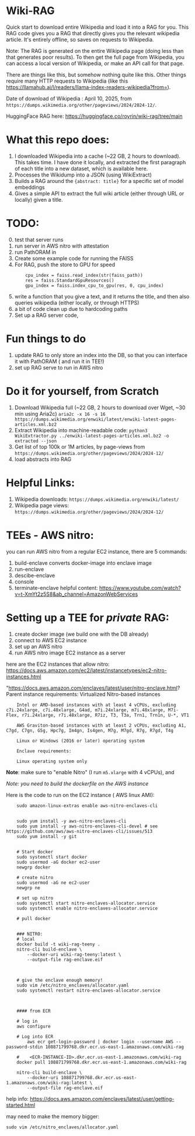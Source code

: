 # Wiki-RAG

Quick start to download entire Wikipedia and load it into a RAG for you. This RAG code gives you a RAG that directly gives you the relevant wikipedia article. It's entirely offline, so saves on requests to Wikipedia. 

Note: The RAG is generated on the entire Wikipedia page (doing less than that generates poor results). To then get the full page from Wikipedia, you can access a local version of Wikipedia, or make an API call for that page.

There are things like this, but somehow nothing quite like this. Other things require many HTTP requests to Wikipedia (like this https://llamahub.ai/l/readers/llama-index-readers-wikipedia?from=).

Date of download of Wikipedia : April 10, 2025, from `https://dumps.wikimedia.org/other/pageviews/2024/2024-12/`.

HuggingFace RAG here: https://huggingface.co/royrin/wiki-rag/tree/main

# What this repo does:

1. I downloaded Wikipedia into a cache (~22 GB, 2 hours to download). This takes time. I have done it locally, and extracted the first paragraph of each title into a new dataset, which is available here. 
2. Processes the Wikidump into a JSON (using WikiExtract)
3. Builds a RAG around the `{abstract: title}` for a specific set of model embeddings
4. Gives a simple API to extract the full wiki article (either through URL or locally) given a title.


# TODO:
0. test that server runs
1. run server in AWS nitro with attestation
2. run PathORAM in 
1. Create some example code for running the FAISS
2. For RAG, push the store to GPU for speed
    ```
        cpu_index = faiss.read_index(str(faiss_path))
        res = faiss.StandardGpuResources()
        gpu_index = faiss.index_cpu_to_gpu(res, 0, cpu_index)
    ```
3. write a function that you give a text, and it returns the title, and then also queries wikipedia (either locally, or through HTTPS)
4. a bit of code clean up due to hardcoding paths
5. Set up a RAG server code,

# Fun things to do
1. update RAG to only store an index into the DB, so that you can interface it with PathORAM ( and run it in TEE!)
2. set up RAG serve to run in AWS nitro


# Do it for yourself, from Scratch
1. Download Wikipedia full (~22 GB, 2 hours to download over Wget, ~30 min using Aria2c)
    `aria2c -x 16 -s 16 https://dumps.wikimedia.org/enwiki/latest/enwiki-latest-pages-articles.xml.bz2`
2. Extract Wikipedia into machine-readable code:
    `python3 WikiExtractor.py ../enwiki-latest-pages-articles.xml.bz2 -o extracted --json`
3. Get list of top 100k or 1M articles, by page-views from
    `https://dumps.wikimedia.org/other/pageviews/2024/2024-12/`
4. load abstracts into RAG




# Helpful Links:
1. Wikipedia downloads: `https://dumps.wikimedia.org/enwiki/latest/`
2. Wikipedia page views: `https://dumps.wikimedia.org/other/pageviews/2024/2024-12/`


# TEEs -  AWS nitro:
you can run AWS nitro from a regular EC2 instance, there are 5 commands:
1. build-enclave
    converts docker-image into enclave image
1. run-enclave
1. descibe-enclave
1. console
1. terminate-enclave
helpful content: https://www.youtube.com/watch?v=t-XmYt2z5S8&ab_channel=AmazonWebServices 

# Setting up a TEE for *private* RAG:
1. create docker image (we build one with the DB already) 
2. connect to AWS EC2 instance
2. set up an AWS nitro 
4. run AWS nitro image EC2 instance as a server

here are the EC2 instances that allow nitro: https://docs.aws.amazon.com/ec2/latest/instancetypes/ec2-nitro-instances.html

"https://docs.aws.amazon.com/enclaves/latest/user/nitro-enclave.html?
        Parent instance requirements:
        Virtualized Nitro-based instances

        Intel or AMD-based instances with at least 4 vCPUs, excluding c7i.24xlarge, c7i.48xlarge, G4ad, m7i.24xlarge, m7i.48xlarge, M7i-Flex, r7i.24xlarge, r7i.48xlarge, R7iz, T3, T3a, Trn1, Trn1n, U-*, VT1

        AWS Graviton-based instances with at least 2 vCPUs, excluding A1, C7gd, C7gn, G5g, Hpc7g, Im4gn, Is4gen, M7g, M7gd, R7g, R7gd, T4g

        Linux or Windows (2016 or later) operating system

        Enclave requirements:

        Linux operating system only

**Note**: make sure to "enable Nitro" (I run `m5.xlarge` with 4 vCPUs), and

*Note: you need to build the dockerfile on the AWS instance*


Here is the code to run on the EC2 instance ( AWS linux AMI): 

```
    sudo amazon-linux-extras enable aws-nitro-enclaves-cli


    sudo yum install -y aws-nitro-enclaves-cli
    sudo yum install -y aws-nitro-enclaves-cli-devel # see https://github.com/aws/aws-nitro-enclaves-cli/issues/513
    sudo yum install -y git


    # Start docker
    sudo systemctl start docker
    sudo usermod -aG docker ec2-user
    newgrp docker

    # create nitro 
    sudo usermod -aG ne ec2-user
    newgrp ne

    # set up nitro
    sudo systemctl start nitro-enclaves-allocator.service
    sudo systemctl enable nitro-enclaves-allocator.service

    # pull docker


    ### NITRO:
    # local
    docker build -t wiki-rag-teeny .
    nitro-cli build-enclave \
        --docker-uri wiki-rag-teeny:latest \
        --output-file rag-enclave.eif



    # give the enclave enough memory!
    sudo vim /etc/nitro_enclaves/allocator.yaml
    sudo systemctl restart nitro-enclaves-allocator.service



    #### from ECR

    # log in
    aws configure

    # Log into ECR
        aws ecr get-login-password | docker login --username AWS --password-stdin 108871799768.dkr.ecr.us-east-1.amazonaws.com/wiki-rag
    
    #    <ECR-INSTANCE-ID>.dkr.ecr.us-east-1.amazonaws.com/wiki-rag
    docker pull 108871799768.dkr.ecr.us-east-1.amazonaws.com/wiki-rag 

    nitro-cli build-enclave \
        --docker-uri 108871799768.dkr.ecr.us-east-1.amazonaws.com/wiki-rag:latest \
        --output-file rag-enclave.eif
```

help info: https://docs.aws.amazon.com/enclaves/latest/user/getting-started.html



may need to make the memory bigger:

`sudo vim /etc/nitro_enclaves/allocator.yaml`
